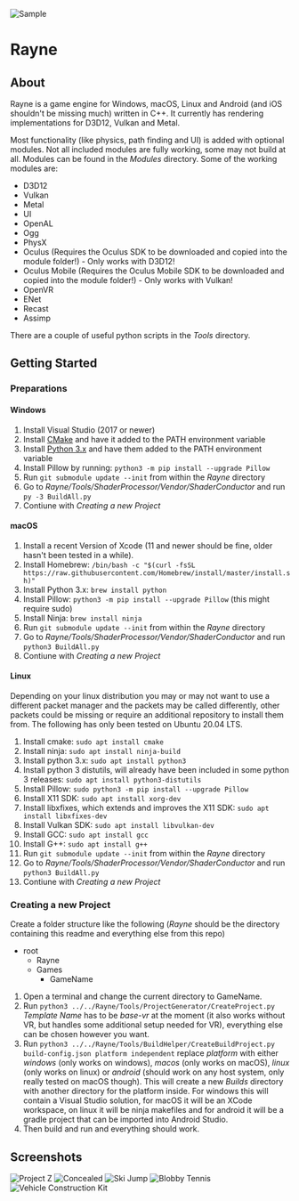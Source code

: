 ![Sample](https://files.slindev.com/images/rayne_github.jpg)

# Rayne
## About
Rayne is a game engine for Windows, macOS, Linux and Android (and iOS shouldn't be missing much) written in C++. It currently has rendering implementations for D3D12, Vulkan and Metal.

Most functionality (like physics, path finding and UI) is added with optional modules. Not all included modules are fully working, some may not build at all. Modules can be found in the *Modules* directory.
Some of the working modules are:
* D3D12
* Vulkan
* Metal
* UI
* OpenAL
* Ogg
* PhysX
* Oculus (Requires the Oculus SDK to be downloaded and copied into the module folder!) - Only works with D3D12!
* Oculus Mobile (Requires the Oculus Mobile SDK to be downloaded and copied into the module folder!) - Only works with Vulkan!
* OpenVR
* ENet
* Recast
* Assimp

There are a couple of useful python scripts in the *Tools* directory.


## Getting Started

### Preparations
#### Windows
1. Install Visual Studio (2017 or newer)
2. Install [CMake](https://cmake.org) and have it added to the PATH environment variable
3. Install [Python 3.x](https://www.python.org) and have them added to the PATH environment variable
4. Install Pillow by running: ```python3 -m pip install --upgrade Pillow```
5. Run ```git submodule update --init``` from within the *Rayne* directory
6. Go to *Rayne/Tools/ShaderProcessor/Vendor/ShaderConductor* and run ```py -3 BuildAll.py```
7. Contiune with *Creating a new Project*

#### macOS
1. Install a recent Version of Xcode (11 and newer should be fine, older hasn't been tested in a while).
2. Install Homebrew: ```/bin/bash -c "$(curl -fsSL https://raw.githubusercontent.com/Homebrew/install/master/install.sh)"```
3. Install Python 3.x: ```brew install python```
4. Install Pillow: ```python3 -m pip install --upgrade Pillow``` (this might require sudo)
5. Install Ninja: ```brew install ninja```
6. Run ```git submodule update --init``` from within the *Rayne* directory
7. Go to *Rayne/Tools/ShaderProcessor/Vendor/ShaderConductor* and run ```python3 BuildAll.py```
8. Contiune with *Creating a new Project*

#### Linux
Depending on your linux distribution you may or may not want to use a different packet manager and the packets may be called differently, other packets could be missing or require an additional repository to install them from. The following has only been tested on Ubuntu 20.04 LTS.
1. Install cmake: ```sudo apt install cmake```
2. Install ninja: ```sudo apt install ninja-build```
4. Install python 3.x: ```sudo apt install python3```
5. Install python 3 distutils, will already have been included in some python 3 releases: ```sudo apt install python3-distutils```
6. Install Pillow: ```sudo python3 -m pip install --upgrade Pillow```
7. Install X11 SDK: ```sudo apt install xorg-dev```
8. Install libxfixes, which extends and improves the X11 SDK: ```sudo apt install libxfixes-dev```
9. Install Vulkan SDK: ```sudo apt install libvulkan-dev```
10. Install GCC: ```sudo apt install gcc```
11. Install G++: ```sudo apt install g++```
12. Run ```git submodule update --init``` from within the *Rayne* directory
13. Go to *Rayne/Tools/ShaderProcessor/Vendor/ShaderConductor* and run ```python3 BuildAll.py```
14. Contiune with *Creating a new Project*

### Creating a new Project
Create a folder structure like the following (*Rayne* should be the directory containing this readme and everything else from this repo)
- root
  - Rayne
  - Games
    - GameName

1. Open a terminal and change the current directory to GameName.
2. Run ```python3 ../../Rayne/Tools/ProjectGenerator/CreateProject.py```
*Template Name* has to be *base-vr* at the moment (it also works without VR, but handles some additional setup needed for VR), everything else can be chosen however you want.
3. Run ```python3 ../../Rayne/Tools/BuildHelper/CreateBuildProject.py build-config.json platform independent``` replace *platform* with either *windows* (only works on windows), *macos* (only works on macOS), *linux* (only works on linux) or *android* (should work on any host system, only really tested on macOS though).
This will create a new *Builds* directory with another directory for the platform inside. For windows this will contain a Visual Studio solution, for macOS it will be an XCode workspace, on linux it will be ninja makefiles and for android it will be a gradle project that can be imported into Android Studio.
5. Then build and run and everything should work.


## Screenshots
![Project Z](https://files.slindev.com/images/rayne_github_projectz.jpg)
![Concealed](https://files.slindev.com/images/rayne_github_concealed.jpg)
![Ski Jump](https://files.slindev.com/images/rayne_github_skijump.jpg)
![Blobby Tennis](https://files.slindev.com/images/rayne_github_blobbytennis_2.jpg)
![Vehicle Construction Kit](https://files.slindev.com/images/rayne_github_vck_2.jpg)
